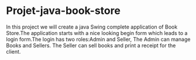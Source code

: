 # Projet-java-book-store
In this project we will create a java Swing complete application of Book Store.The application starts with a nice  looking begin form which leads to a login form.The login has two roles:Admin and Seller, The Admin can manage Books and Sellers. The Seller can sell books and print a receipt for the client.
